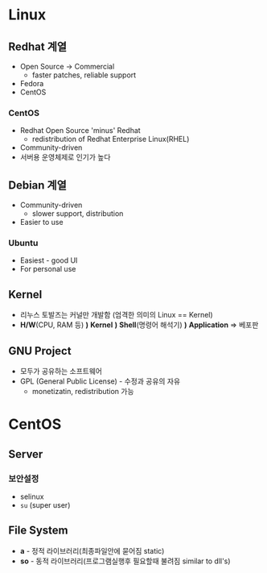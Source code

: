 # Linux

## Redhat 계열
* Open Source -> Commercial
  * faster patches, reliable support
* Fedora
* CentOS

### CentOS
* Redhat Open Source 'minus' Redhat
  * redistribution of Redhat Enterprise Linux(RHEL)
* Community-driven
* 서버용 운영체제로 인기가 높다


## Debian 계열
* Community-driven
  * slower support, distribution
* Easier to use

### Ubuntu
* Easiest - good UI
* For personal use


## Kernel
* 리누스 토발즈는 커널만 개발함 (엄격한 의미의 Linux == Kernel)
* **H/W**(CPU, RAM 등) **)** **Kernel** **)** **Shell**(명령어 해석기) **)** **Application** => 베포판


## GNU Project
* 모두가 공유하는 소프트웨어
* GPL (General Public License) - 수정과 공유의 자유
  * monetizatin, redistribution 가능



# CentOS

## Server

### 보안설정
* selinux
* `su` (super user)


## File System
* **a** - 정적 라이브러리(최종파일안에 묻어짐 static)
* **so** - 동적 라이브러리(프로그램실행후 필요할때 불려짐 similar to dll's)